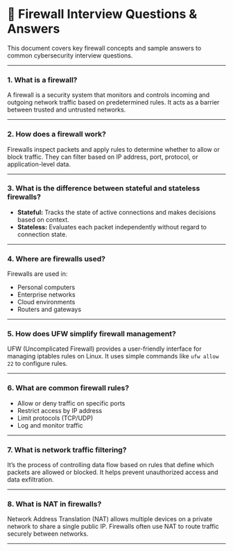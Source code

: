 # 🎤 Firewall Interview Questions & Answers

This document covers key firewall concepts and sample answers to common cybersecurity interview questions.

---

### 1. **What is a firewall?**
A firewall is a security system that monitors and controls incoming and outgoing network traffic based on predetermined rules. It acts as a barrier between trusted and untrusted networks.

---

### 2. **How does a firewall work?**
Firewalls inspect packets and apply rules to determine whether to allow or block traffic. They can filter based on IP address, port, protocol, or application-level data.

---

### 3. **What is the difference between stateful and stateless firewalls?**
- **Stateful:** Tracks the state of active connections and makes decisions based on context.
- **Stateless:** Evaluates each packet independently without regard to connection state.

---

### 4. **Where are firewalls used?**
Firewalls are used in:
- Personal computers
- Enterprise networks
- Cloud environments
- Routers and gateways

---

### 5. **How does UFW simplify firewall management?**
UFW (Uncomplicated Firewall) provides a user-friendly interface for managing iptables rules on Linux. It uses simple commands like `ufw allow 22` to configure rules.

---

### 6. **What are common firewall rules?**
- Allow or deny traffic on specific ports
- Restrict access by IP address
- Limit protocols (TCP/UDP)
- Log and monitor traffic

---

### 7. **What is network traffic filtering?**
It’s the process of controlling data flow based on rules that define which packets are allowed or blocked. It helps prevent unauthorized access and data exfiltration.

---

### 8. **What is NAT in firewalls?**
Network Address Translation (NAT) allows multiple devices on a private network to share a single public IP. Firewalls often use NAT to route traffic securely between networks.

---
